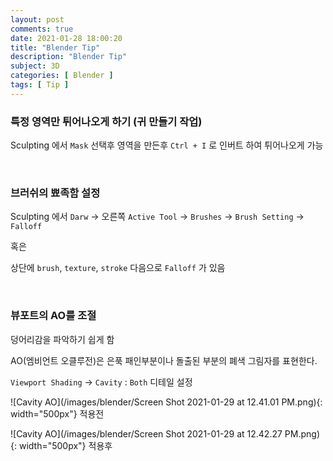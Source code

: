```yaml
---
layout: post
comments: true
date: 2021-01-28 18:00:20
title: "Blender Tip"
description: "Blender Tip"
subject: 3D
categories: [ Blender ]
tags: [ Tip ]
---
```


### 특정 영역만 튀어나오게 하기 (귀 만들기 작업)

Sculpting 에서 `Mask` 선택후 영역을 만든후 `Ctrl + I` 로 인버트 하여 튀어나오게 가능

<br>

### 브러쉬의 뾰족함 설정

Sculpting 에서 `Darw` ->  오른쪽 `Active Tool` -> `Brushes` -> `Brush Setting` -> `Falloff`

혹은

상단에 `brush`, `texture`, `stroke` 다음으로 `Falloff` 가 있음

<br>
 
### 뷰포트의 AO를 조절

덩어리감을 파악하기 쉽게 함

AO(엠비언트 오클루전)은 은푹 패인부분이나 돌출된 부분의 폐색 그림자를 표현한다.

`Viewport Shading` -> `Cavity` : `Both` 디테일 설정

![Cavity AO](/images/blender/Screen Shot 2021-01-29 at 12.41.01 PM.png){: width="500px"}
적용전

![Cavity AO](/images/blender/Screen Shot 2021-01-29 at 12.42.27 PM.png){: width="500px"}
적용후

<br>


